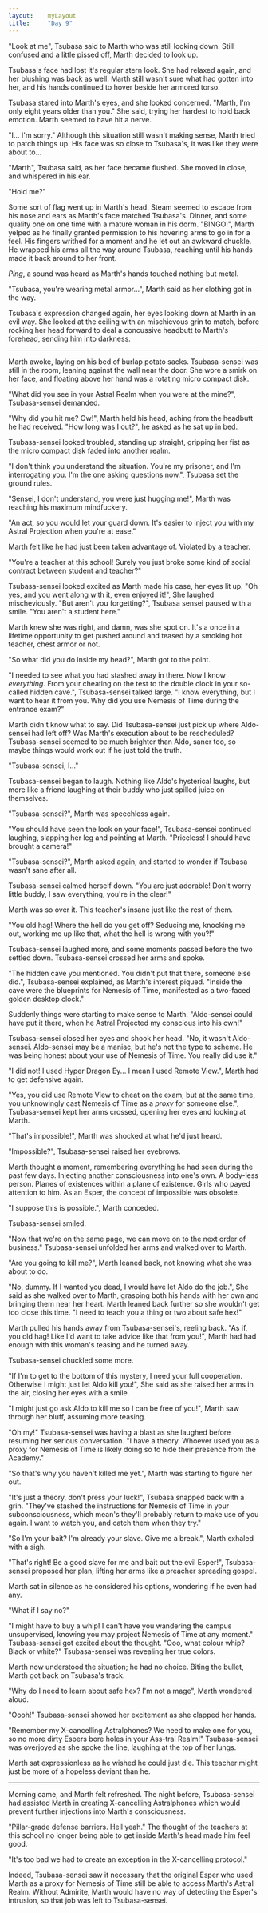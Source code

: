 ```yaml
---
layout:    myLayout
title:	   "Day 9"
---
```


"Look at me", Tsubasa said to Marth who was still looking down. Still confused and a little pissed off, Marth decided to look up.

Tsubasa's face had lost it's regular stern look. She had relaxed again, and her blushing was back as well. Marth still wasn't sure what had gotten into her, and his hands continued to hover beside her armored torso.

Tsubasa stared into Marth's eyes, and she looked concerned. "Marth, I'm only eight years older than you." She said, trying her hardest to hold back emotion. Marth seemed to have hit a nerve.

"I... I'm sorry." Although this situation still wasn't making sense, Marth tried to patch things up. His face was so close to Tsubasa's, it was like they were about to...

"Marth", Tsubasa said, as her face became flushed. She moved in close, and whispered in his ear.

"Hold me?"

Some sort of flag went up in Marth's head. Steam seemed to escape from his nose and ears as Marth's face matched Tsubasa's. Dinner, and some quality one on one time with a mature woman in his dorm. "BINGO!", Marth yelped as he finally granted permission to his hovering arms to go in for a feel. His fingers writhed for a moment and he let out an awkward chuckle. He wrapped his arms all the way around Tsubasa, reaching until his hands made it back around to her front.

*Ping*, a sound was heard as Marth's hands touched nothing but metal.

"Tsubasa, you're wearing metal armor...", Marth said as her clothing got in the way.

Tsubasa's expression changed again, her eyes looking down at Marth in an evil way. She looked at the ceiling with an mischievous grin to match, before rocking her head forward to deal a concussive headbutt to Marth's forehead, sending him into darkness.

---

Marth awoke, laying on his bed of burlap potato sacks. Tsubasa-sensei was still in the room, leaning against the wall near the door. She wore a smirk on her face, and floating above her hand was a rotating micro compact disk.

"What did you see in your Astral Realm when you were at the mine?", Tsubasa-sensei demanded.

"Why did you hit me? Ow!", Marth held his head, aching from the headbutt he had received. "How long was I out?", he asked as he sat up in bed.

Tsubasa-sensei looked troubled, standing up straight, gripping her fist as the micro compact disk faded into another realm.

"I don't think you understand the situation. You're my prisoner, and I'm interrogating you. I'm the one asking questions now.", Tsubasa set the ground rules.

"Sensei, I don't understand, you were just hugging me!", Marth was reaching his maximum mindfuckery.

"An act, so you would let your guard down. It's easier to inject you with my Astral Projection when you're at ease."

Marth felt like he had just been taken advantage of. Violated by a teacher.

"You're a teacher at this school! Surely you just broke some kind of social contract between student and teacher?"

Tsubasa-sensei looked excited as Marth made his case, her eyes lit up. "Oh yes, and you went along with it, even enjoyed it!", She laughed mischeviously. "But aren't you forgetting?", Tsubasa sensei paused with a smile. "You aren't a student here."

Marth knew she was right, and damn, was she spot on. It's a once in a lifetime opportunity to get pushed around and teased by a smoking hot teacher, chest armor or not.

"So what did you do inside my head?", Marth got to the point.

"I needed to see what you had stashed away in there. Now I know _everything_. From your cheating on the test to the double clock in your so-called hidden cave.", Tsubasa-sensei talked large. "I know everything, but I want to hear it from you. Why did you use Nemesis of Time during the entrance exam?"

Marth didn't know what to say. Did Tsubasa-sensei just pick up where Aldo-sensei had left off? Was Marth's execution about to be rescheduled? Tsubasa-sensei seemed to be much brighter than Aldo, saner too, so maybe things would work out if he just told the truth.

"Tsubasa-sensei, I..."

Tsubasa-sensei began to laugh. Nothing like Aldo's hysterical laughs, but more like a friend laughing at their buddy who just spilled juice on themselves.

"Tsubasa-sensei?", Marth was speechless again.

"You should have seen the look on your face!", Tsubasa-sensei continued laughing, slapping her leg and pointing at Marth. "Priceless! I should have brought a camera!"

"Tsubasa-sensei?", Marth asked again, and started to wonder if Tsubasa wasn't sane after all.

Tsubasa-sensei calmed herself down. "You are just adorable! Don't worry little buddy, I saw everything, you're in the clear!"

Marth was so over it. This teacher's insane just like the rest of them.

"You old hag! Where the hell do you get off? Seducing me, knocking me out, working me up like that, what the hell is wrong with you?!"

Tsubasa-sensei laughed more, and some moments passed before the two settled down. Tsubasa-sensei crossed her arms and spoke.

"The hidden cave you mentioned. You didn't put that there, someone else did.", Tsubasa-sensei explained, as Marth's interest piqued. "Inside the cave were the blueprints for Nemesis of Time, manifested as a two-faced golden desktop clock."

Suddenly things were starting to make sense to Marth. "Aldo-sensei could have put it there, when he Astral Projected my conscious into his own!"

Tsubasa-sensei closed her eyes and shook her head. "No, it wasn't Aldo-sensei. Aldo-sensei may be a maniac, but he's not the type to scheme. He was being honest about your use of Nemesis of Time. You really did use it."

"I did not! I used Hyper Dragon Ey... I mean I used Remote View.", Marth had to get defensive again.

"Yes, you did use Remote View to cheat on the exam, but at the same time, you unknowingly cast Nemesis of Time as a _proxy_ for someone else.", Tsubasa-sensei kept her arms crossed, opening her eyes and looking at Marth.

"That's impossible!", Marth was shocked at what he'd just heard.

"Impossible?", Tsubasa-sensei raised her eyebrows.

Marth thought a moment, remembering everything he had seen during the past few days. Injecting another consciousness into one's own. A body-less person. Planes of existences within a plane of existence. Girls who payed attention to him. As an Esper, the concept of impossible was obsolete.

"I suppose this is possible.", Marth conceded.

Tsubasa-sensei smiled.

"Now that we're on the same page, we can move on to the next order of business." Tsubasa-sensei unfolded her arms and walked over to Marth.

"Are you going to kill me?", Marth leaned back, not knowing what she was about to do.

"No, dummy. If I wanted you dead, I would have let Aldo do the job.", She said as she walked over to Marth, grasping both his hands with her own and bringing them near her heart. Marth leaned back further so she wouldn't get too close this time. "I need to teach you a thing or two about safe hex!"

Marth pulled his hands away from Tsubasa-sensei's, reeling back. "As if, you old hag! Like I'd want to take advice like that from you!", Marth had had enough with this woman's teasing and he turned away.

Tsubasa-sensei chuckled some more.

"If I'm to get to the bottom of this mystery, I need your full cooperation. Otherwise I might just let Aldo kill you!", She said as she raised her arms in the air, closing her eyes with a smile.

"I might just go ask Aldo to kill me so I can be free of you!", Marth saw through her bluff, assuming more teasing.

"Oh my!" Tsubasa-sensei was having a blast as she laughed before resuming her serious conversation. "I have a theory. Whoever used you as a proxy for Nemesis of Time is likely doing so to hide their presence from the Academy."

"So that's why you haven't killed me yet.", Marth was starting to figure her out.

"It's just a theory, don't press your luck!", Tsubasa snapped back with a grin. "They've stashed the instructions for Nemesis of Time in your subconsciousness, which mean's they'll probably return to make use of you again. I want to watch you, and catch them when they try."

"So I'm your bait? I'm already your slave. Give me a break.", Marth exhaled with a sigh.

"That's right! Be a good slave for me and bait out the evil Esper!", Tsubasa-sensei proposed her plan, lifting her arms like a preacher spreading gospel.

Marth sat in silence as he considered his options, wondering if he even had any.

"What if I say no?"

"I might have to buy a whip! I can't have you wandering the campus unsupervised, knowing you may project Nemesis of Time at any moment." Tsubasa-sensei got excited about the thought. "Ooo, what colour whip? Black or white?" Tsubasa-sensei was revealing her true colors.

Marth now understood the situation; he had no choice. Biting the bullet, Marth got back on Tsubasa's track.

"Why do I need to learn about safe hex? I'm not a mage", Marth wondered aloud.

"Oooh!" Tsubasa-sensei showed her excitement as she clapped her hands.

"Remember my X-cancelling Astralphones? We need to make one for you, so no more dirty Espers bore holes in your Ass-tral Realm!" Tsubasa-sensei was overjoyed as she spoke the line, laughing at the top of her lungs.

Marth sat expressionless as he wished he could just die. This teacher might just be more of a hopeless deviant than he.

---

Morning came, and Marth felt refreshed. The night before, Tsubasa-sensei had assisted Marth in creating X-cancelling Astralphones which would prevent further injections into Marth's consciousness.

"Pillar-grade defense barriers. Hell yeah." The thought of the teachers at this school no longer being able to get inside Marth's head made him feel good.

"It's too bad we had to create an exception in the X-cancelling protocol."

Indeed, Tsubasa-sensei saw it necessary that the original Esper who used Marth as a proxy for Nemesis of Time still be able to access Marth's Astral Realm. Without Admirite, Marth would have no way of detecting the Esper's intrusion, so that job was left to Tsubasa-sensei.
